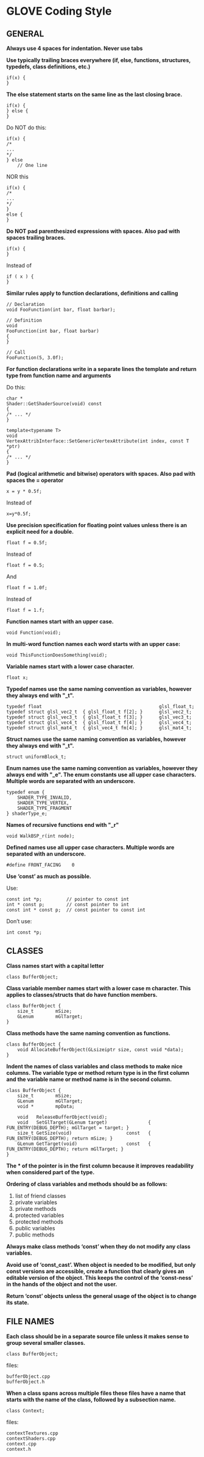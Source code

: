 # GLOVE Coding Style

## GENERAL

**Always use 4 spaces for indentation. Never use tabs**

**Use typically trailing braces everywhere (if, else, functions, structures, typedefs, class definitions, etc.)**

```
if(x) {
}
```

**The else statement starts on the same line as the last closing brace.**

```
if(x) {
} else {
}
```

Do NOT do this:
```
if(x) {
/*
...
*/
} else
    // One line
```

NOR this
```
if(x) {
/*
...
*/
}
else {
}
```


**Do NOT pad parenthesized expressions with spaces. Also pad with spaces trailing braces.**

```
if(x) {
}
```
Instead of
```
if ( x ) {
}
```

**Similar rules apply to function declarations, definitions and calling**

```
// Declaration
void FooFunction(int bar, float barbar);

// Definition
void
FooFunction(int bar, float barbar)
{
}

// Call
FooFunction(5, 3.0f);
```

**For function declarations write in a separate lines the template and return type from function name and arguments**

Do this:
```
char *
Shader::GetShaderSource(void) const
{
/* ... */
}
```

```
template<typename T>
void
VertexAttribInterface::SetGenericVertexAttribute(int index, const T *ptr)
{
/* ... */
}
```

**Pad (logical arithmetic and bitwise) operators with spaces. Also pad with spaces the = operator**

```
x = y * 0.5f;
```
Instead of
```
x=y*0.5f;
```

**Use precision specification for floating point values unless there is an explicit need for a double.**

```
float f = 0.5f;
```
Instead of
```
float f = 0.5;
```
And
```
float f = 1.0f;
```
Instead of
```
float f = 1.f;
```

**Function names start with an upper case.**

```
void Function(void);
```

**In multi-word function names each word starts with an upper case:**

```
void ThisFunctionDoesSomething(void);
```

**Variable names start with a lower case character.**

```
float x;
```

**Typedef names use the same naming convention as variables, however they always end with "_t".**

```
typedef float                                           glsl_float_t;
typedef struct glsl_vec2_t  { glsl_float_t f[2]; }      glsl_vec2_t;
typedef struct glsl_vec3_t  { glsl_float_t f[3]; }      glsl_vec3_t;
typedef struct glsl_vec4_t  { glsl_float_t f[4]; }      glsl_vec4_t;
typedef struct glsl_mat4_t  { glsl_vec4_t fm[4]; }      glsl_mat4_t;
```

**Struct names use the same naming convention as variables, however they always end with "_t".**

```
struct uniformBlock_t;
```

**Enum names use the same naming convention as variables, however they always end with  "_e". The enum constants use all upper case characters. Multiple words are separated with an underscore.**

```
typedef enum {
    SHADER_TYPE_INVALID,
    SHADER_TYPE_VERTEX,
    SHADER_TYPE_FRAGMENT
} shaderType_e;
```

**Names of recursive functions end with "_r"**

```
void WalkBSP_r(int node);
```

**Defined names use all upper case characters. Multiple words are separated with an underscore.**

```
#define FRONT_FACING    0
```

**Use ‘const’ as much as possible.**

Use:
```
const int *p;         // pointer to const int
int * const p;        // const pointer to int
const int * const p;  // const pointer to const int
```
Don’t use:
```
int const *p;
```

## CLASSES


**Class names start with a capital letter**

```
class BufferObject;
```

**Class variable member names start with a lower case m character. This applies to classes/structs that do have function members.**

```
class BufferObject {
    size_t        mSize;
    GLenum        mGlTarget;
}
```

**Class methods have the same naming convention as functions.**

```
class BufferObject {
    void AllocateBufferObject(GLsizeiptr size, const void *data);
}
```

**Indent the names of class variables and class methods to make nice columns. The variable type or method return type is in the first column and the variable name or method name is in the second column.**

```
class BufferObject {
    size_t        mSize;
    GLenum        mGlTarget;
    void *        mpData;

    void   ReleaseBufferObject(void);
    void   SetGlTarget(GLenum target)               { FUN_ENTRY(DEBUG_DEPTH); mGlTarget = target; }
    size_t GetSize(void)                    const   { FUN_ENTRY(DEBUG_DEPTH); return mSize; }
    GLenum GetTarget(void)                  const   { FUN_ENTRY(DEBUG_DEPTH); return mGlTarget; }
}
```
**The * of the pointer is in the first column because it improves readability when considered part of the type.**


**Ordering of class variables and methods should be as follows:**

1. list of friend classes
2. private variables
3. private methods
4. protected variables
5. protected methods
6. public variables
7. public methods


**Always make class methods ‘const’ when they do not modify any class variables.**

**Avoid use of ‘const_cast’.  When object is needed to be modified, but only const versions are accessible, create a function that clearly gives an editable version of the object. This keeps the control of the ‘const-ness’ in the hands of the object and not the user.**

**Return ‘const’ objects unless the general usage of the object is to change its state.**

## FILE NAMES


**Each class should be in a separate source file unless it makes sense to group several smaller classes.**
```
class BufferObject;
```
files:
```
bufferObject.cpp
bufferObject.h
```

**When a class spans across multiple files these files have a name that starts with the name of the class, followed by a subsection name.**
```
class Context;
```

files:
```
contextTextures.cpp
contextShaders.cpp
context.cpp
context.h
```
